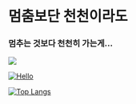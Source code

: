 # 멈춤보단 천천이라도
### 멈추는 것보다 천천히 가는게...
<img src="https://avatars2.githubusercontent.com/u/67465462?s=460&u=a489674599ac4b1252c77c73de4e46762127ab65&v=4">

[![Hello](https://github-readme-stats.vercel.app/api?username=rav23&theme=merko&show_icons=true)](https://github.com/anuraghazra/github-readme-stats)

[![Top Langs](https://github-readme-stats.vercel.app/api/top-langs/?username=rav23)](https://github.com/anuraghazra/github-readme-stats)
  


